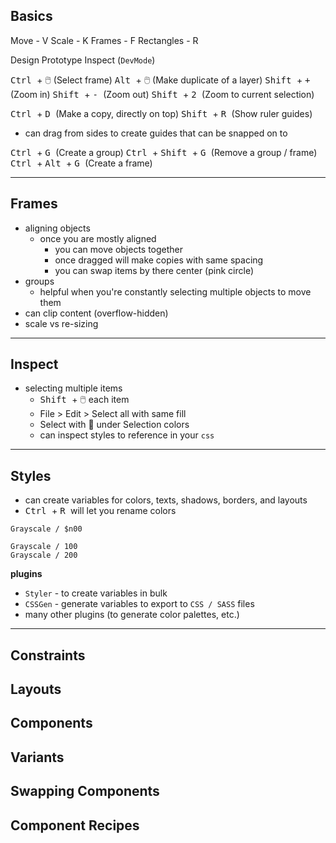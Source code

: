 ## Basics

Move - V
Scale - K
Frames - F
Rectangles - R

Design
Prototype
Inspect (`DevMode`)

<kbd> Ctrl </kbd> + 🖱️ (Select frame)
<kbd> Alt </kbd>  + 🖱️ (Make duplicate of a layer)
<kbd> Shift </kbd> + <kbd> + </kbd> (Zoom in)
<kbd> Shift </kbd> + <kbd> - </kbd> (Zoom out)
<kbd> Shift </kbd> + <kbd> 2 </kbd> (Zoom to current selection)

<kbd> Ctrl </kbd> + <kbd> D </kbd> (Make a copy, directly on top)
<kbd> Shift </kbd> + <kbd> R </kbd> (Show ruler guides)
- can drag from sides to create guides that can be snapped on to

<kbd> Ctrl </kbd> + <kbd> G </kbd> (Create a group)
<kbd> Ctrl </kbd> + <kbd> Shift </kbd> + <kbd> G </kbd> (Remove a group / frame)
<kbd> Ctrl </kbd> + <kbd> Alt </kbd> + <kbd> G </kbd> (Create a frame)




---
## Frames
- aligning objects
	- once you are mostly aligned
		- you can move objects together
		- once dragged will make copies with same spacing
		- you can swap items by there center (pink circle)
- groups
	- helpful when you're constantly selecting multiple objects to move them
- can clip content (overflow-hidden)
- scale vs re-sizing

--- 
## Inspect
- selecting multiple items
	- <kbd> Shift </kbd> + 🖱️ each item
	- File > Edit >  Select all with same fill
	- Select with 🎯 under Selection colors
	- can inspect styles to reference in your `css`
	
---
## Styles

- can create variables for colors, texts, shadows, borders, and layouts
- <kbd> Ctrl </kbd> + <kbd> R </kbd> will let you rename colors
```
Grayscale / $n00

Grayscale / 100
Grayscale / 200
```

 **plugins**
 - `Styler` -  to create variables in bulk
 - `CSSGen` - generate variables to export to `CSS / SASS` files
 - many other plugins (to generate color palettes, etc.)


---
## Constraints

## Layouts

## Components

## Variants

## Swapping Components

## Component Recipes
